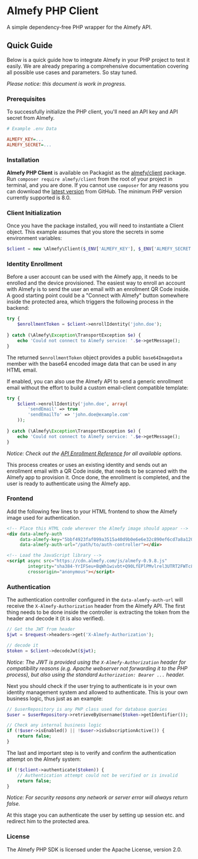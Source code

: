 # Almefy PHP Client

A simple dependency-free PHP wrapper for the Almefy API.

## Quick Guide

Below is a quick guide how to integrate Almefy in your PHP project to test it easily. We are already
preparing a comprehensive documentation covering all possible use cases and parameters. So stay tuned.

_Please notice: this document is work in progress._

### Prerequisites

To successfully initialize the PHP client, you'll need an API key and API secret from Almefy.

```ini
# Example .env Data

ALMEFY_KEY=...
ALMEFY_SECRET=...
```

### Installation

**Almefy PHP Client** is available on Packagist as the [almefy/client](http://packagist.org/packages/almefy/client)
package. Run `composer require almefy/client` from the root of your project in terminal, and you are done. If you
cannot use `composer` for any reasons you can download the [latest version](https://github.com/almefy/almefy-php-client/releases)
from GitHub. The minimum PHP version currently supported is 8.0.

### Client Initialization

Once you have the package installed, you will need to instantiate a Client object. This example assumes
that you store the secrets in some environment variables:

```php
$client = new \Almefy\Client($_ENV['ALMEFY_KEY'], $_ENV['ALMEFY_SECRET']);
```

### Identity Enrollment

Before a user account can be used with the Almefy app, it needs to be enrolled and the device provisioned. The easiest
way to enroll an account with Almefy is to send the user an email with an enrollment QR Code inside. A good starting point
could be a "Connect with Almefy" button somewhere inside the protected area, which triggers the following process in the
backend:

```php
try {
    $enrollmentToken = $client->enrollIdentity('john.doe');
    
} catch (\Almefy\Exception\TransportException $e) {
    echo 'Could not connect to Almefy service: '.$e->getMessage();
}
```

The returned `$enrollmentToken` object provides a public `base64ImageData` member with the base64 encoded image data
that can be used in any HTML email.

If enabled, you can also use the Almefy API to send a generic enrollment email without the effort to build a custom
email-client compatible template:

```php
try {
    $client->enrollIdentity('john.doe', array(
        'sendEmail' => true
        'sendEmailTo' => 'john.doe@example.com'
    ));
    
} catch (\Almefy\Exception\TransportException $e) {
    echo 'Could not connect to Almefy service: '.$e->getMessage();
}
```
_Notice: Check out the [API Enrollment Reference](https://docs.almefy.com/api/reference.html#enroll-identity) for all available options._

This process creates or uses an existing identity and sends out an enrollment email with a QR Code inside, that needs to
be scanned with the Almefy app to provision it. Once done, the enrollment is completed, and the user is ready to
authenticate using the Almefy app.

### Frontend

Add the following few lines to your HTML frontend to show the Almefy image used for authentication.

```html
<!-- Place this HTML code wherever the Almefy image should appear -->
<div data-almefy-auth
     data-almefy-key="5bbf4923faf099a3515a40d9b0e6e6e32c890ef6cd7a8a120657c2f49d2341fe"
     data-almefy-auth-url="/path/to/auth-controller"></div>

<!-- Load the JavaScript library -->
<script async src="https://cdn.almefy.com/js/almefy-0.9.8.js"
        integrity="sha384-YrIFSeu+BqWh1wivbt+Q90LfEPlPMvlrel3UTRT2FWTc8P1HauLvZNQcoRBzCMpo"
        crossorigin="anonymous"></script>
```

### Authentication

The authentication controller configured in the `data-alemfy-auth-url` will receive the `X-Almefy-Authorization` header
from the Almefy API. The first thing needs to be done inside the controller is extracting the token from the header and
decode it (it is also verified).

```php
// Get the JWT from header
$jwt = $request->headers->get('X-Almefy-Authorization');

// decode it
$token = $client->decodeJwt($jwt);
```
_Notice: The JWT is provided using the `X-Almefy-Authorization` header for compatibility reasons (e.g. Apache webserver
not forwarding it to the PHP process), but also using the standard `Authorization: Bearer ...` header._

Next you should check if the user trying to authenticate is in your own identity management system and allowed to
authenticate. This is your own business logic, thus just as an example:

```php
// $userRepository is any PHP class used for database queries 
$user = $userRepository->retrieveByUsername($token->getIdentifier());

// Check any internal business logic
if (!$user->isEnabled() || !$user->isSubscriptionActive()) {
    return false;
}
```

The last and important step is to verify and confirm the authentication attempt on the Almefy system:

```php
if (!$client->authenticate($token)) {
    // Authentication attempt could not be verified or is invalid
    return false;
}
```

_Notice: For security reasons any network or server error will always return false._

At this stage you can authenticate the user by setting up session etc. and redirect him to the protected area.

### License
The Almefy PHP SDK is licensed under the Apache License, version 2.0.